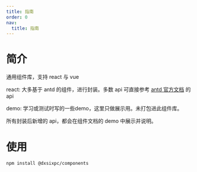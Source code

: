 ```yaml
---
title: 指南
order: 0
nav:
  title: 指南
---
```


# 简介

通用组件库，支持 react 与 vue

react: 大多基于 antd 的组件，进行封装。多数 api 可直接参考 <a href="https://ant.design/index-cn" target="_blank">antd 官方文档</a> 的 api

demo: 学习或测试时写的一些demo，这里只做展示用。未打包进此组件库。

所有封装后新增的 api，都会在组件文档的 demo 中展示并说明。

# 使用

```bash
npm install @dxsixpc/components
```
